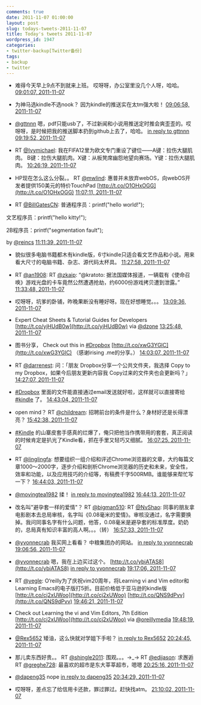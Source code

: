 ```yaml
---
comments: true
date: 2011-11-07 01:00:00
layout: post
slug: todays-tweets-2011-11-07
title: Today's tweets 2011-11-07
wordpress_id: 1947
categories:
- twitter-backup[Twitter备份]
tags:
- backup
- twitter
---
```





  * 难得今天早上9点不到就来上班。 哎呀呀，办公室里没几个人呀，哈哈。 [09:01:07, 2011-11-07](http://twitter.com/gfrog/statuses/133348217214611456)





  * 为神马选kindle不选nook？ 因为kindle的推送实在太tm强大啦！ [09:06:58, 2011-11-07](http://twitter.com/gfrog/statuses/133349690925252608)





  * [@gttnnn](http://twitter.com/gttnnn) 嗯，pdf只能usb了，不过新闻和小说用推送定时推会爽歪歪的。哎呀呀，是时候把我的推送脚本扔到github上去了，哈哈。 [in reply to gttnnn](http://twitter.com/gttnnn/statuses/133352052486184960) [09:19:52, 2011-11-07](http://twitter.com/gfrog/statuses/133352935693365249)





  * RT [@Ivymichael](http://twitter.com/Ivymichael): 我在FIFA12里为欧文专门重设了键位——A键：拉伤大腿肌肉。 B键：拉伤大腿肌肉。X键：从板凳席幽怨地望向赛场。Y键：拉伤大腿肌肉。 [10:26:19, 2011-11-07](http://twitter.com/gfrog/statuses/133369662091165696)





  * HP现在怎么这么分裂。。 RT [@mwlind](http://twitter.com/mwlind): 惠普并未放弃webOS，向webOS开发者提供150美元的特价TouchPad [http://t.co/O1OHxOGG](http://t.co/O1OHxOGG) [11:07:11, 2011-11-07](http://twitter.com/gfrog/statuses/133379943253024770)





  * RT [@BillGatesCN](http://twitter.com/BillGatesCN): 普通程序员：printf("hello world!");

文艺程序员：printf("hello kitty!");

2B程序员：printf("segmentation fault");

by [@reincs](http://twitter.com/reincs) [11:11:39, 2011-11-07](http://twitter.com/gfrog/statuses/133381067703984128)





  * 貌似很多电脑书籍都木有kindle版，6寸kindle只适合看文艺作品和小说。用来看大尺寸的电脑书籍、杂志、源代码太杯具。 [11:27:58, 2011-11-07](http://twitter.com/gfrog/statuses/133385173470420993)





  * RT [@an1908](http://twitter.com/an1908): RT [@zkaip](http://twitter.com/zkaip): “@kratoto: 据法国媒体报道，一辆载有《使命召唤》游戏光盘的卡车竟然公然遭遇抢劫，约6000份游戏拷贝遭到泄露。” [11:33:48, 2011-11-07](http://twitter.com/gfrog/statuses/133386642860949504)





  * 哎呀呀，坑爹的卧铺，昨晚果断没有睡好呀。现在好想睡觉。。。 [13:09:36, 2011-11-07](http://twitter.com/gfrog/statuses/133410750608846848)





  * Expert Cheat Sheets & Tutorial Guides for Developers [http://t.co/yjHUdB0w](http://t.co/yjHUdB0w) via [@dzone](http://twitter.com/dzone) [13:25:48, 2011-11-07](http://twitter.com/gfrog/statuses/133414829879865344)





  * 图书分享， Check out this in [#Dropbox](http://search.twitter.com/search?q=%23Dropbox) [http://t.co/xwG3YGlC](http://t.co/xwG3YGlC) （感谢irising .me的分享。） [14:03:07, 2011-11-07](http://twitter.com/gfrog/statuses/133424219815034880)





  * RT [@darrenest](http://twitter.com/darrenest): 问：「朋友 Dropbox分享一个公共文件夹，我选择 Copy to my Dropbox，如果今后朋友更新内容我 Copy过来的文件夹也会更新吗？」 [14:27:07, 2011-11-07](http://twitter.com/gfrog/statuses/133430257683398656)





  * [#Dropbox](http://search.twitter.com/search?q=%23Dropbox) 里面的文件能直接通过email发送就好啦，这样就可以直接寄给 [#kindle](http://search.twitter.com/search?q=%23kindle) 了。 [14:43:04, 2011-11-07](http://twitter.com/gfrog/statuses/133434273536540672)





  * open mind？ RT [@childream](http://twitter.com/childream): 招聘前台的条件是什么？身材好还是长得漂亮？ [15:42:38, 2011-11-07](http://twitter.com/gfrog/statuses/133449262527819776)





  * [#Kindle](http://search.twitter.com/search?q=%23Kindle) 的山寨皮套手感真的烂爆了，俺只把他当作携带用的套套，真正阅读的时候肯定是扒光了Kindle看，抓在手里又轻巧又细腻。 [16:07:25, 2011-11-07](http://twitter.com/gfrog/statuses/133455501638893568)





  * RT [@linglingfa](http://twitter.com/linglingfa): 想要组织一组介绍和评述Chrome浏览器的文章，大约每篇文章1000～2000字，逐步介绍和剖析Chrome浏览器的历史和未来，安全性，效率和功能，以及应用技巧的介绍等，有稿费千字500RMB。谁能够来帮忙写一下？ [16:44:03, 2011-11-07](http://twitter.com/gfrog/statuses/133464719662125056)





  * [@movingtea1982](http://twitter.com/movingtea1982) 揉！ [in reply to movingtea1982](http://twitter.com/movingtea1982/statuses/133464404716040192) [16:44:13, 2011-11-07](http://twitter.com/gfrog/statuses/133464761223483392)





  * 改名叫"避孕套一样的爱情"？ RT [@bigman510](http://twitter.com/bigman510): RT [@NvShao](http://twitter.com/NvShao): 同事的朋友拿电影剧本去总局审核，名字叫《0.08毫米的爱情》。审核没通过，名字需要换掉。我问同事名字有什么问题，他答，0.08毫米是避孕套的标准厚度。奶奶的，总局真有知识丰富的高人啊。。。（转） [16:57:33, 2011-11-07](http://twitter.com/gfrog/statuses/133468118218584064)





  * [@yvonnecrab](http://twitter.com/yvonnecrab) 我买网上看看？ 中粮集团办的网站。 [in reply to yvonnecrab](http://twitter.com/yvonnecrab/statuses/133499921105043456) [19:06:56, 2011-11-07](http://twitter.com/gfrog/statuses/133500677770067970)





  * [@yvonnecrab](http://twitter.com/yvonnecrab) 嗯，我在上边买过这个。 [http://t.co/ybiATAS8](http://t.co/ybiATAS8) [in reply to yvonnecrab](http://twitter.com/yvonnecrab/statuses/133502428636131328) [19:17:06, 2011-11-07](http://twitter.com/gfrog/statuses/133503234194161665)





  * RT [@yegle](http://twitter.com/yegle): O‘reilly为了庆祝vim20周年，将Learning vi and Vim editor和Learning Emacs的电子版打5折。目前价格低于亚马逊的kindle版 [http://t.co/cj2xUWoo](http://t.co/cj2xUWoo) [http://t.co/QNS9dPvv](http://t.co/QNS9dPvv) [19:46:21, 2011-11-07](http://twitter.com/gfrog/statuses/133510597949140992)





  * Check out Learning the vi and Vim Editors, 7th Edition [http://t.co/cj2xUWoo](http://t.co/cj2xUWoo) via [@oreillymedia](http://twitter.com/oreillymedia) [19:48:19, 2011-11-07](http://twitter.com/gfrog/statuses/133511091073462272)





  * [@Rex5652](http://twitter.com/Rex5652) 矮油，这么快就对学姐下手啦？ [in reply to Rex5652](http://twitter.com/Rex5652/statuses/133519908930732032) [20:24:45, 2011-11-07](http://twitter.com/gfrog/statuses/133520261931728896)





  * 那儿卖东西好贵。。 RT [@shingle2011](http://twitter.com/shingle2011): 围观。。。→_→ RT [@edijason](http://twitter.com/edijason):  求邂逅 RT [@greghe728](http://twitter.com/greghe728): 最喜欢的超市是东大莘莘超市，嗯嗯 [20:25:16, 2011-11-07](http://twitter.com/gfrog/statuses/133520392609464321)





  * [@dapeng35](http://twitter.com/dapeng35) nope [in reply to dapeng35](http://twitter.com/dapeng35/statuses/133520558708105216) [20:34:29, 2011-11-07](http://twitter.com/gfrog/statuses/133522708100161537)





  * 哎呀呀，差点忘了给信用卡还款，罪过罪过。赶快找atm。 [21:10:02, 2011-11-07](http://twitter.com/gfrog/statuses/133531655863410688)




